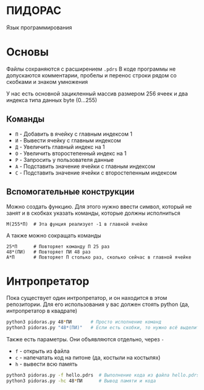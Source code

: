 # ПИДОРАС
Язык программирования

# Основы
Файлы сохраняются с расширением ```.pdrs```
В коде программы не допускаются комментарии, пробелы и перенос строки рядом со скобками и знаком умножения

У нас есть основной зацикленный массив размером 256 ячеек и два индекса типа данных byte (0...255)

## Команды
* ```П``` - Добавить в ячейку с главным индексом 1
* ```И``` - Вывести ячейку с главным индексом
* ```Д``` - Увеличить главный индекс на 1
* ```О``` - Увеличить второстепенный индекс на 1
* ```Р``` - Запросить у пользователя данные
* ```А``` - Подставить значение ячейки с главным индексом
* ```С``` - Подставить значение ячейки с второстепенным индексом

## Вспомогательные конструкции
Можно создать функцию. Для этого нужно ввести символ, который не занят и в скобках указать команды, которые должны исполниться
```Pidoras
М(255*П)  # Эта фунция реализует -1 в главной ячейке
```
А также можно сокращать команды
```Pidoras
25*П      # Повторяет команду П 25 раз
48*(ПИ)   # Повторяет ПИ 48 раз
А*П       # Повторяет П столько раз, сколько сейчас в главной ячейке
```

# Интропретатор
Пока существует один интропретатор, и он находится в этом репозитории. Для его использования у вас должен стоять python (да, интропретатор в квадрате)
```Bash
python3 pidoras.py 48*ПИ       # Просто исполнение команд
python3 pidoras.py "48*(ПИ)"   # Если есть скобки, то нужно всё выделить в кавычки
```
Также есть параметры. Они объявляются отдельно, через ```-```
* ```f``` - открыть из файла
* ```c``` - напечатать код на питоне (да, костыли на костылях)
* ```h``` - вывести всю память
```Bash
python3 pidoras.py -f hello.pdrs  # Выполнение кода из файла hello.pdrs
python3 pidoras.py -hc 48*ПИ      # Вывод памяти и кода
```
